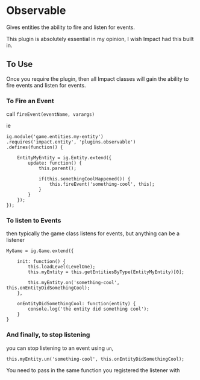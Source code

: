 # Observable

Gives entities the ability to fire and listen for events.

This plugin is absolutely essential in my opinion, I wish Impact had this built in.

## To Use

Once you require the plugin, then all Impact classes will gain the ability to fire events and listen for events.

### To Fire an Event

call `fireEvent(eventName, varargs)`

ie

```
ig.module('game.entities.my-entity')
.requires('impact.entity', 'plugins.observable')
.defines(function() {

	EntityMyEntity = ig.Entity.extend({
		update: function() {
			this.parent();

			if(this.somethingCoolHappened()) {
				this.fireEvent('something-cool', this);
			}
		}
	});
});
```

### To listen to Events
then typically the game class listens for events, but anything can be a listener

```
MyGame = ig.Game.extend({

	init: function() {
		this.loadLevel(LevelOne);
		this.myEntity = this.getEntitiesByType(EntityMyEntity)[0];

		this.myEntity.on('something-cool', this.onEntityDidSomethingCool);
	},

	onEntityDidSomethingCool: function(entity) {
		console.log('the entity did something cool');
	}
}
```
		
### And finally, to stop listening

you can stop listening to an event using `un`,

`this.myEntity.un('something-cool', this.onEntityDidSomethingCool);`

You need to pass in the same function you registered the listener with

